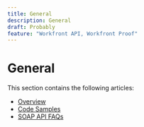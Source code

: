 ```yaml
---
title: General
description: General
draft: Probably
feature: "Workfront API, Workfront Proof"
---
```

# General

This section contains the following articles:

* [Overview](../../proofhq-api/general/overview.md) 
* [Code Samples](../../proofhq-api/general/code-samples.md) 
* [SOAP API FAQs](../../proofhq-api/general/soap-api-faqs.md)

